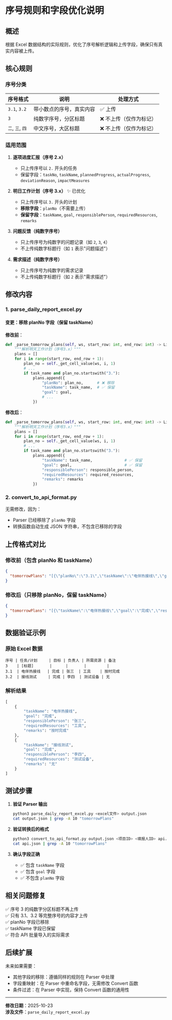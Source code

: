 # 序号规则和字段优化说明

## 概述

根据 Excel 数据结构的实际规则，优化了序号解析逻辑和上传字段，确保只有真实内容被上传。

## 核心规则

### 序号分类

| 序号格式         | 说明                     | 处理方式                |
| ---------------- | ------------------------ | ----------------------- |
| `3.1`, `3.2`     | 带小数点的序号，真实内容 | ✅ 上传                 |
| `3`              | 纯数字序号，分区标题     | ❌ 不上传（仅作为标记） |
| `二`, `三`, `四` | 中文序号，大区标题       | ❌ 不上传（仅作为标记） |

### 适用范围

1. **逐项进度汇报（序号 2.x）**

   - 只上传序号以 `2.` 开头的任务
   - 保留字段：`taskNo`, `taskName`, `plannedProgress`, `actualProgress`, `deviationReason`, `impactMeasures`

2. **明日工作计划（序号 3.x）** ✨ 已优化

   - 只上传序号以 `3.` 开头的计划
   - **移除字段**：`planNo`（不需要上传）
   - **保留字段**：`taskName`, `goal`, `responsiblePerson`, `requiredResources`, `remarks`

3. **问题反馈（纯数字序号）**

   - 只上传序号为纯数字的问题记录（如 `2`, `3`, `4`）
   - 不上传纯数字标题行（如 `1` 表示"问题描述"）

4. **需求描述（纯数字序号）**
   - 只上传序号为纯数字的需求记录
   - 不上传纯数字标题行（如 `2` 表示"需求描述"）

## 修改内容

### 1. parse_daily_report_excel.py

#### 变更：移除 planNo 字段（保留 taskName）

**修改前**：

```python
def _parse_tomorrow_plans(self, ws, start_row: int, end_row: int) -> List[Dict]:
    """解析明天工作计划（序号3.x）"""
    plans = []
    for i in range(start_row, end_row + 1):
        plan_no = self._get_cell_value(ws, i, 1)
        # ...
        if task_name and plan_no.startswith("3."):
            plans.append({
                "planNo": plan_no,      # ❌ 移除
                "taskName": task_name,  # ✅ 保留
                "goal": goal,
                # ...
            })
```

**修改后**：

```python
def _parse_tomorrow_plans(self, ws, start_row: int, end_row: int) -> List[Dict]:
    """解析明天工作计划（序号3.x）"""
    plans = []
    for i in range(start_row, end_row + 1):
        plan_no = self._get_cell_value(ws, i, 1)
        # ...
        if task_name and plan_no.startswith("3."):
            plans.append({
                "taskName": task_name,              # ✅ 保留
                "goal": goal,                       # ✅ 保留
                "responsiblePerson": responsible_person,
                "requiredResources": required_resources,
                "remarks": remarks
            })
```

### 2. convert_to_api_format.py

无需修改，因为：

- Parser 已经移除了 `planNo` 字段
- 转换函数自动生成 JSON 字符串，不包含已移除的字段

## 上传格式对比

### 修改前（包含 planNo 和 taskName）

```json
{
  "tomorrowPlans": "[{\"planNo\":\"3.1\",\"taskName\":\"电伴热接线\",\"goal\":\"完成\"}]"
}
```

### 修改后（只移除 planNo，保留 taskName）

```json
{
  "tomorrowPlans": "[{\"taskName\":\"电伴热接线\",\"goal\":\"完成\",\"responsiblePerson\":\"张三\",\"requiredResources\":\"工具\",\"remarks\":\"按时完成\"}]"
}
```

## 数据验证示例

### 原始 Excel 数据

```
序号 | 任务/计划     | 目标 | 负责人 | 所需资源 | 备注
3    | [标题]       |      |       |         |
3.1  | 电伴热接线   | 完成 | 张三  | 工具    | 按时完成
3.2  | 接线测试     | 完成 | 李四  | 测试设备 | 无
```

### 解析结果

```python
[
    {
        "taskName": "电伴热接线",
        "goal": "完成",
        "responsiblePerson": "张三",
        "requiredResources": "工具",
        "remarks": "按时完成"
    },
    {
        "taskName": "接线测试",
        "goal": "完成",
        "responsiblePerson": "李四",
        "requiredResources": "测试设备",
        "remarks": "无"
    }
]
```

## 测试步骤

1. **验证 Parser 输出**

   ```bash
   python3 parse_daily_report_excel.py <excel文件> output.json
   cat output.json | grep -A 10 "tomorrowPlans"
   ```

2. **验证转换后的格式**

   ```bash
   python3 convert_to_api_format.py output.json <项目ID> <填报人ID> api.json
   cat api.json | grep -A 10 "tomorrowPlans"
   ```

3. **确认字段正确**
   - ✅ 包含 `taskName` 字段
   - ✅ 包含 `goal` 字段
   - ✅ 不包含 `planNo` 字段

## 相关问题修复

✅ 序号 3 的纯数字分区标题不再上传  
✅ 只有 3.1、3.2 等完整序号的内容才上传  
✅ planNo 字段已移除  
✅ taskName 字段已保留  
✅ 符合 API 批量导入的实际需求

## 后续扩展

未来如果需要：

- 其他字段的移除：遵循同样的规则在 Parser 中处理
- 字段重映射：在 Parser 中重命名字段，无需修改 Convert 函数
- 条件过滤：在 Parser 中实现，保持 Convert 函数的通用性

---

**修改日期**：2025-10-23  
**涉及文件**：`parse_daily_report_excel.py`
